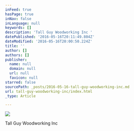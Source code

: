 ```yaml
---
inFeed: true
hasPage: true
inNav: false
inLanguage: null
keywords: []
description: 'Tall Guy Woodworking Inc '
datePublished: '2016-05-16T20:11:49.804Z'
dateModified: '2016-05-16T20:00:50.224Z'
title: ''
author: []
authors: []
publisher:
  name: null
  domain: null
  url: null
  favicon: null
starred: false
sourcePath: _posts/2016-05-16-tall-guy-woodworking-inc.md
url: tall-guy-woodworking-inc/index.html
_type: Article

---
```

![](https://the-grid-user-content.s3-us-west-2.amazonaws.com/aa3bef51-2e2c-46cd-abaf-b97fc68d211b.jpg)

Tall Guy Woodworking Inc